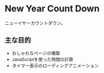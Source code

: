 # New Year Count Down
ニューイヤーカウントダウン。

## 主な目的

- おしゃれなページの構築
- JavaScriptを使った時間の計算
- タイマー表示のローディングアニメーション